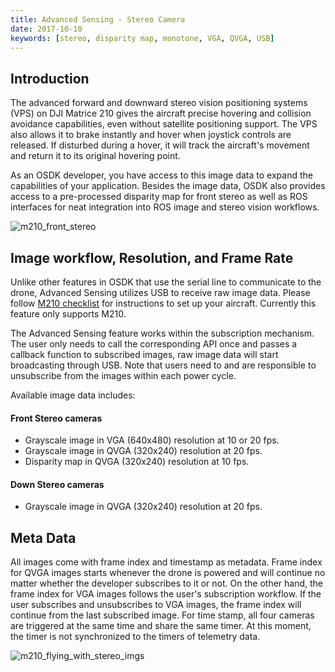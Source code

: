 ```yaml
---
title: Advanced Sensing - Stereo Camera
date: 2017-10-10
keywords: [stereo, disparity map, monotone, VGA, QVGA, USB]
---
```


## Introduction

The advanced forward and downward stereo vision positioning systems (VPS) on DJI Matrice 210 gives the aircraft precise hovering and collision avoidance capabilities, even without satellite positioning support. The VPS also allows it to brake instantly and hover when joystick controls are released. If disturbed during a hover, it will track the aircraft's movement and return it to its original hovering point. 

As an OSDK developer, you have access to this image data to expand the capabilities of your application. Besides the image data, OSDK also provides access to a pre-processed disparity map for front stereo as well as ROS interfaces for neat integration into ROS image and stereo vision workflows.

![m210_front_stereo](../images/guides/m210_stereo_composite.png)

## Image workflow, Resolution, and Frame Rate

Unlike other features in OSDK that use the serial line to communicate to the drone, Advanced Sensing utilizes USB to receive raw image data. Please follow [M210 checklist](../M210-Docs/main.html) for instructions to set up your aircraft. Currently this feature only supports M210.

The Advanced Sensing feature works within the subscription mechanism. The user only needs to call the corresponding API once and passes a callback function to subscribed images, raw image data will start broadcasting through USB. Note that users need to and are responsible to unsubscribe from the images within each power cycle.

Available image data includes:

#### Front Stereo cameras

* Grayscale image in VGA (640x480) resolution at 10 or 20 fps.
* Grayscale image in QVGA (320x240) resolution at 20 fps.
* Disparity map in QVGA (320x240) resolution at 10 fps.

#### Down Stereo cameras

* Grayscale image in QVGA (320x240) resolution at 20 fps.

## Meta Data

All images come with frame index and timestamp as metadata. Frame index for QVGA images starts whenever the drone is powered and will continue no matter whether the developer subscribes to it or not. On the other hand, the frame index for VGA images follows the user's subscription workflow. If the user subscribes and unsubscribes to VGA images, the frame index will continue from the last subscribed image. For time stamp, all four cameras are triggered at the same time and share the same timer. At this moment, the timer is not synchronized to the timers of telemetry data.


![m210_flying_with_stereo_imgs](../images/samples/m210_all_image.gif)



